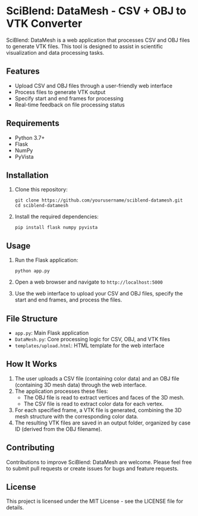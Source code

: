# SciBlend: DataMesh - CSV + OBJ to VTK Converter

SciBlend: DataMesh is a web application that processes CSV and OBJ files to generate VTK files. This tool is designed to assist in scientific visualization and data processing tasks.

## Features

- Upload CSV and OBJ files through a user-friendly web interface
- Process files to generate VTK output
- Specify start and end frames for processing
- Real-time feedback on file processing status

## Requirements

- Python 3.7+
- Flask
- NumPy
- PyVista

## Installation

1. Clone this repository:
   ```
   git clone https://github.com/yourusername/sciblend-datamesh.git
   cd sciblend-datamesh
   ```

2. Install the required dependencies:
   ```
   pip install flask numpy pyvista
   ```

## Usage

1. Run the Flask application:
   ```
   python app.py
   ```

2. Open a web browser and navigate to `http://localhost:5000`

3. Use the web interface to upload your CSV and OBJ files, specify the start and end frames, and process the files.

## File Structure

- `app.py`: Main Flask application
- `DataMesh.py`: Core processing logic for CSV, OBJ, and VTK files
- `templates/upload.html`: HTML template for the web interface

## How It Works

1. The user uploads a CSV file (containing color data) and an OBJ file (containing 3D mesh data) through the web interface.
2. The application processes these files:
   - The OBJ file is read to extract vertices and faces of the 3D mesh.
   - The CSV file is read to extract color data for each vertex.
3. For each specified frame, a VTK file is generated, combining the 3D mesh structure with the corresponding color data.
4. The resulting VTK files are saved in an output folder, organized by case ID (derived from the OBJ filename).

## Contributing

Contributions to improve SciBlend: DataMesh are welcome. Please feel free to submit pull requests or create issues for bugs and feature requests.

## License

This project is licensed under the MIT License - see the LICENSE file for details.